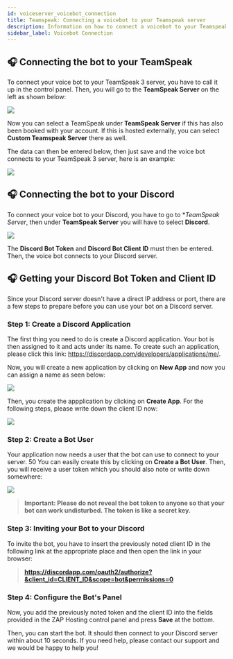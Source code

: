 ```yaml
---
id: voiceserver_voicebot_connection
title: Teamspeak: Connecting a voicebot to your Teamspeak server
description: Information on how to connect a voicebot to your Teamspeak server from ZAP-Hosting - ZAP-Hosting.com documentation
sidebar_label: Voicebot Connection
---
```



## 🎧 Connecting the bot to your TeamSpeak

To connect your voice bot to your TeamSpeak 3 server, you have to call it up in the control panel. Then, you will go to the **TeamSpeak Server** on the left as shown below:

![](https://screensaver01.zap-hosting.com/index.php/s/bL6Sbwk9H5qxcKp/preview)

Now you can select a TeamSpeak under **TeamSpeak Server** if this has also been booked with your account. If this is hosted externally, you can select **Custom Teamspeak Server** there as well.

The data can then be entered below, then just save and the voice bot connects to your TeamSpeak 3 server, here is an example:

![](https://screensaver01.zap-hosting.com/index.php/s/yaDmEkLHPcP3DBP/preview)


## 🎧 Connecting the bot to your Discord

To connect your voice bot to your Discord, you have to go to **TeamSpeak Server*, then under **TeamSpeak Server** you will have to select **Discord**.

![](https://screensaver01.zap-hosting.com/index.php/s/TqtZiW4SwWLsRSM/preview)

The **Discord Bot Token** and **Discord Bot Client ID** must then be entered. Then, the voice bot connects to your Discord server.


## 🎧 Getting your Discord Bot Token and Client ID

Since your Discord server doesn't have a direct IP address or port, there are a few steps to prepare before you can use your bot on a Discord server.

### Step 1: Create a Discord Application

The first thing you need to do is create a Discord application. Your bot is then assigned to it and acts under its name. To create such an application, please click this link: https://discordapp.com/developers/applications/me/.

Now, you will create a new application by clicking on **New App** and now you can assign a name as seen below:

![](https://screensaver01.zap-hosting.com/index.php/s/GPxfz74kQ2n5XMD/preview)

Then, you create the appplication by clicking on **Create App**. For the following steps, please write down the client ID now:

![](https://screensaver01.zap-hosting.com/index.php/s/jCDCgCQqfzLT2Dt/preview)


### Step 2: Create a Bot User

Your application now needs a user that the bot can use to connect to your server. 50 You can easily create this by clicking on **Create a Bot User**. Then, you will receive a user token which you should also note or write down somewhere:

![](https://screensaver01.zap-hosting.com/index.php/s/7cEqm59SDKAoSTS/preview)

>**Important: Please do not reveal the bot token to anyone so that your bot can work undisturbed. The token is like a secret key.**

### Step 3: Inviting your Bot to your Discord

To invite the bot, you have to insert the previously noted client ID in the following link at the appropriate place and then open the link in your browser:

>**https://discordapp.com/oauth2/authorize?&client_id=CLIENT_ID&scope=bot&permissions=0**

### Step 4: Configure the Bot's Panel

Now, you add the previously noted token and the client ID into the fields provided in the ZAP Hosting control panel and press **Save** at the bottom.

Then, you can start the bot. It should then connect to your Discord server within about 10 seconds. If you need help, please contact our support and we would be happy to help you!
